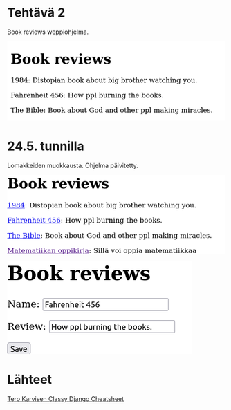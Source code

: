 # Tehtävä 2

Book reviews weppiohjelma.

![Book Reviews](book_reviews.png "Book reviews")

# 24.5. tunnilla

Lomakkeiden muokkausta.
Ohjelma päivitetty.

![Book Reviews Links](book_reviews_links.png "Book reviews")

![Book Reviews](book_reviews_edit.png "Book reviews")


# Lähteet
[Tero Karvisen Classy Django Cheatsheet](https://terokarvinen.com/2023/django-cheatsheet/)